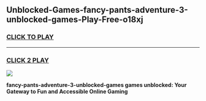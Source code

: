
## Unblocked-Games-fancy-pants-adventure-3-unblocked-games-Play-Free-o18xj
<h3>
<a href="https://premium76.site?title=fancy-pants-adventure-3-unblocked-games&ref=10A">CLICK TO PLAY</a></h3>
<hr>

<h3>
<a href="https://premium76.site?title=fancy-pants-adventure-3-unblocked-games&ref=10A">CLICK 2 PLAY</a>
  
</h3>

<a href="https://premium76.site?title=fancy-pants-adventure-3-unblocked-games&ref=10A"><img src="https://clearcache.store/games.png"></a>


**fancy-pants-adventure-3-unblocked-games games unblocked: Your Gateway to Fun and Accessible Online Gaming**
